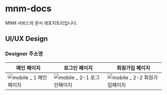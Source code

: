 # mnm-docs

MNM 서비스의 문서 레포지토리입니다.

## UI/UX Design

### Designer 주소영

|메인 페이지|로그인 페이지|회원가입 페이지|
|---|---|---|
|![mobile _ 1  메인페이지](https://user-images.githubusercontent.com/50647845/143025839-a751022e-aacc-4dbe-82fb-e5fb39822498.png)|![mobile _ 2-1  로그인페이지](https://user-images.githubusercontent.com/50647845/143026202-777a37df-9470-4147-8a21-4435761543a2.png)|![mobile _ 2-2  회원가입페이지](https://user-images.githubusercontent.com/50647845/143028642-95e634b5-02a1-44c2-ab40-c861bdbbbc75.png)|

